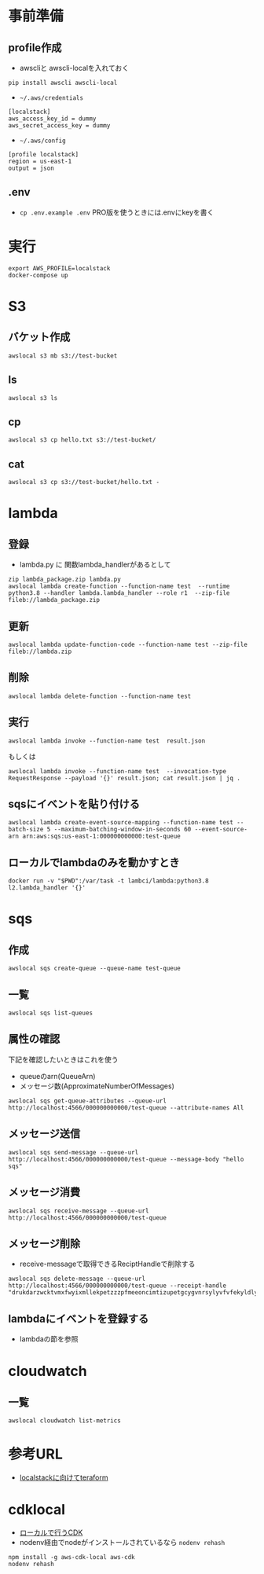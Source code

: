 
# 事前準備
## profile作成

- awscliと awscli-localを入れておく
```
pip install awscli awscli-local
```

- `~/.aws/credentials`
```
[localstack]
aws_access_key_id = dummy
aws_secret_access_key = dummy
```

- `~/.aws/config`
```
[profile localstack]
region = us-east-1
output = json
```

## .env

- `cp .env.example .env` PRO版を使うときには.envにkeyを書く


# 実行

```
export AWS_PROFILE=localstack
docker-compose up
```


# S3

## バケット作成
```
awslocal s3 mb s3://test-bucket
```

## ls
```
awslocal s3 ls
```
## cp
```
awslocal s3 cp hello.txt s3://test-bucket/
```

## cat
```
awslocal s3 cp s3://test-bucket/hello.txt -
```

# lambda

## 登録
- lambda.py に 関数lambda_handlerがあるとして

```
zip lambda_package.zip lambda.py
awslocal lambda create-function --function-name test  --runtime python3.8 --handler lambda.lambda_handler --role r1  --zip-file fileb://lambda_package.zip
```

## 更新
```
awslocal lambda update-function-code --function-name test --zip-file fileb://lambda.zip 
```

## 削除
```
awslocal lambda delete-function --function-name test
```

## 実行
```
awslocal lambda invoke --function-name test  result.json
```
もしくは
```
awslocal lambda invoke --function-name test  --invocation-type RequestResponse --payload '{}' result.json; cat result.json | jq .
```

## sqsにイベントを貼り付ける
```
awslocal lambda create-event-source-mapping --function-name test --batch-size 5 --maximum-batching-window-in-seconds 60 --event-source-arn arn:aws:sqs:us-east-1:000000000000:test-queue
```


## ローカルでlambdaのみを動かすとき

```
docker run -v "$PWD":/var/task -t lambci/lambda:python3.8 l2.lambda_handler '{}'
```

# sqs

## 作成
```
awslocal sqs create-queue --queue-name test-queue 
```

## 一覧
```
awslocal sqs list-queues
```

## 属性の確認
下記を確認したいときはこれを使う
- queueのarn(QueueArn)
- メッセージ数(ApproximateNumberOfMessages)
```
awslocal sqs get-queue-attributes --queue-url http://localhost:4566/000000000000/test-queue --attribute-names All
```

## メッセージ送信
```
awslocal sqs send-message --queue-url http://localhost:4566/000000000000/test-queue --message-body "hello sqs"
```

## メッセージ消費
```
awslocal sqs receive-message --queue-url http://localhost:4566/000000000000/test-queue 
```

## メッセージ削除
- receive-messageで取得できるReciptHandleで削除する
```
awslocal sqs delete-message --queue-url http://localhost:4566/000000000000/test-queue --receipt-handle "drukdarzwcktvmxfwyixmllekpetzzzpfmeeoncimtizupetgcygvnrsylyvfvfekyldlynnfpluamonghracakmtnczywzzhzssecjuymyodaucglnjrdpxhrkpevgatacrtxraakgyblhvugouluqqilvsckjxudzflkhubuwnphpbovksgrenr"
```

## lambdaにイベントを登録する
- lambdaの節を参照
# cloudwatch

## 一覧

```
awslocal cloudwatch list-metrics
```


# 参考URL

- [localstackに向けてteraform](https://future-architect.github.io/articles/20201113/)



# cdklocal

- [ローカルで行うCDK](https://github.com/localstack/aws-cdk-local)
- nodenv経由でnodeがインストールされているなら `nodenv rehash`

```
npm install -g aws-cdk-local aws-cdk
nodenv rehash
```
